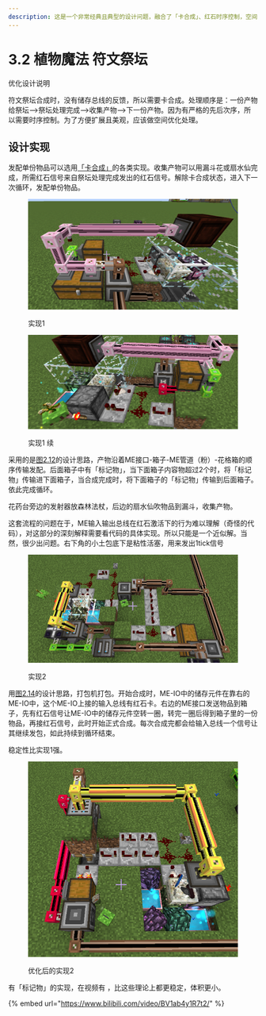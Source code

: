 ```yaml
---
description: 这是一个非常经典且典型的设计问题，融合了「卡合成」、红石时序控制，空间优化处理等等。主要难点在于发配单份物品和收集产物。
---
```


# 3.2 植物魔法 符文祭坛

优化设计说明

符文祭坛合成时，没有储存总线的反馈，所以需要卡合成。处理顺序是：一份产物给祭坛-->祭坛处理完成-->收集产物-->下一份产物。因为有严格的先后次序，所以需要时序控制。为了方便扩展且美观，应该做空间优化处理。

## 设计实现 <a href="#_toc137910926" id="_toc137910926"></a>

发配单份物品可以选用[「卡合成」](../2-xiang-guan-de-gai-nian-yu-shi-xian/2.5-ka-he-cheng.md#\_toc137910917)的各类实现。收集产物可以用漏斗花或扇水仙完成，所需红石信号来自祭坛处理完成发出的红石信号。解除卡合成状态，进入下一次循环，发配单份物品。

<figure><img src="../.gitbook/assets/image (12).png" alt=""><figcaption><p>实现1</p></figcaption></figure>

<figure><img src="../.gitbook/assets/image (6).png" alt=""><figcaption><p>实现1 续</p></figcaption></figure>

采用的是[图2.12](../2-xiang-guan-de-gai-nian-yu-shi-xian/2.5-ka-he-cheng.md#\_toc137910917)的设计思路，产物沿着ME接口-箱子-ME管道（粉）-花格箱的顺序传输发配。后面箱子中有「标记物」，当下面箱子内容物超过2个时，将「标记物」传输进下面箱子，当合成完成时，将下面箱子的「标记物」传输到后面箱子。依此完成循环。

花药台旁边的发射器放森林法杖，后边的扇水仙吹物品到漏斗，收集产物。

这套流程的问题在于，ME输入输出总线在红石激活下的行为难以理解（奇怪的代码），对这部分的深刻解释需要看代码的具体实现。所以只能是一个近似解。当然，很少出问题。右下角的小土包底下是粘性活塞，用来发出1tick信号

<figure><img src="../.gitbook/assets/image (4).png" alt=""><figcaption><p>实现2</p></figcaption></figure>

用[图2.14](../2-xiang-guan-de-gai-nian-yu-shi-xian/2.5-ka-he-cheng.md#\_toc137910917)的设计思路，打包机打包。开始合成时，ME-IO中的储存元件在靠右的ME-IO中，这个ME-IO上接的输入总线有红石卡。右边的ME接口发送物品到箱子，先有红石信号让ME-IO中的储存元件空转一圈，转完一圈后得到箱子里的一份物品，再接红石信号，此时开始正式合成。每次合成完都会给输入总线一个信号让其继续发包，如此持续到循环结束。

稳定性比实现1强。

<figure><img src="../.gitbook/assets/image (7).png" alt=""><figcaption><p>优化后的实现2</p></figcaption></figure>

有「标记物」的实现，在视频有 ，比这些理论上都更稳定，体积更小。

{% embed url="https://www.bilibili.com/video/BV1ab4y1R7t2/" %}
